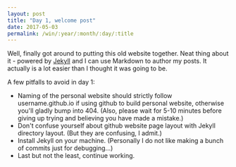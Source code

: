 ```yaml
---
layout: post
title: "Day 1, welcome post"
date: 2017-05-03
permalink: /win/:year/:month/:day/:title
---
```


Well, finally got around to putting this old website together. Neat thing about it - powered by [Jekyll](http://jekyllrb.com) and I can use Markdown to author my posts. It actually is a lot easier than I thought it was going to be.

A few pitfalls to avoid in day 1:
- Naming of the personal website should strictly follow username.github.io if using github to build personal website, otherwise you'll gladly bump into 404. (Also, please wait for 5-10 minutes before giving up trying and believing you have made a mistake.)
- Don't confuse yourself about github website page layout with Jekyll directory layout. (But they are confusing, I admit.)
- Install Jekyll on your machine. (Personally I do not like making a bunch of commits just for debugging...)
- Last but not the least, continue working.